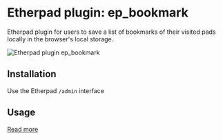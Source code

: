 # Etherpad plugin: ep_bookmark

Etherpad plugin for users to save a list of bookmarks of their visited pads locally in the browser's local storage.

![Etherpad plugin ep_bookmark](https://user-images.githubusercontent.com/913630/140609984-d7763cac-094f-49b8-8070-6fc2de1e086a.png)

## Installation

Use the Etherpad `/admin` interface

## Usage
[Read more](https://github.com/Gared/ep_bookmark/wiki)
